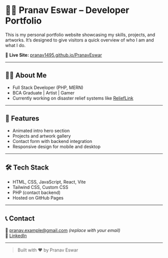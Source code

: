 # 👨‍💻 Pranav Eswar – Developer Portfolio

This is my personal portfolio website showcasing my skills, projects, and artworks. It’s designed to give visitors a quick overview of who I am and what I do.

🔗 **Live Site:** [pranav1495.github.io/PranavEswar](https://pranav1495.github.io/PranavEswar)

---

## 🧑‍💼 About Me

- Full Stack Developer (PHP, MERN)
- BCA Graduate | Artist | Gamer
- Currently working on disaster relief systems like [ReliefLink](https://github.com/pranav1495/relieflink)

---

## 🚀 Features

- Animated intro hero section  
- Projects and artwork gallery  
- Contact form with backend integration  
- Responsive design for mobile and desktop

---

## 🛠️ Tech Stack

- HTML, CSS, JavaScript, React, Vite
- Tailwind CSS, Custom CSS
- PHP (contact backend)
- Hosted on GitHub Pages

---

## 📞 Contact

📧 pranav.example@gmail.com *(replace with your email)*  
🔗 [LinkedIn](https://www.linkedin.com/in/k-pranav-eswar1/)

---

> Built with ❤️ by Pranav Eswar

